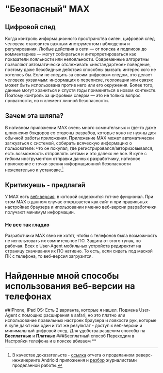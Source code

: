# "Безопасный" MAX
## Цифровой след
Когда контроль информационного пространства силен, цифровой след человека становится важным инструментом наблюдения и регулирования. Любые действия в сети — от поиска и подписок до комментариев — могут собираться и интерпретироваться как показатели лояльности или нелояльности. Современные алгоритмы позволяют автоматически отслеживать «нестандартное» поведение, поэтому даже безобидные действия способны вызвать интерес кого не хотелось бы.
Если не следить за своим цифровым следом, это делает человека уязвимым: информация о переписке, геолокации или связях может быть использована против него или его окружения. Более того, данные могут храниться и спустя годы применяться в новом контексте. Поэтому контроль за цифровым следом — это не только вопрос приватности, но и элемент личной безопасности.
## Зачем эта шляпа?
В нативном приложении MAX очень много сомнительных и где-то даже шпионских бэкдоров со стороны разрабов, которые явно не нужны для обычной работы приложения. Приложение MAX может автоматически загжуаться с системой, собирать всяческую информацию о пользователе: что он покупал, где регистрировался/авторизовывался, есть возможность отпрявлять сетями и это далеко не все. В купе с гибким инструментом отправки данных разработчику, нативное приложение с точки зрения информационной безопасности нежелательно к установке.[^1]
[^1]: В качестве доказательств - [ссылка](https://web.archive.org/web/20250722084245/https://github.com/ZolManStaff/MAX-deep-analysis-of-the-messenger#expand) отчета о проделанном реверс-инжинеринге Andrioid приложения и [разбор](https://www.securitylab.ru/blog/personal/paragraph/356059.php) журналистами проделанной работы.
## Критикуешь - предлагай
У MAX есть [веб-версия](web.max.ru), в которой содержится тот-же фунционал. При этом MAX в данном случае открывается как сайт и при правильных настройках браузера и ипользовании именно веб-версии разработчики получают минимум информации.
### Не все так гладко
Разработчики MAX явно не хотят, чтобы с телефонов была возможность не использовать их сомнительное ПО. Защита от этого тупая, но рабочая. Всех с User-Agent мобильных устройств редиректит на страницу скачивания их ПО нативно. То есть, если сидеть под маской ПК с телефона, то веб-версия загрузится.
# Найденные мной способы использования веб-версии на телефонах
##IPhone, IPad OS:
Есть 2 варианта, которые я нашел. Подмена User-Agent с помощию расширения в safari, но это платно или использование правильных настроек браузера и ловкости рук, которые в купе дают нам один и тот же результат - доступ к веб-версии и минимальный цифровой след. Для удобства разделим способы на **Бесплатные** и **Платные**
###Бесплатный способ
Переходим в Настройки телефона и в поиске вбиваем **
